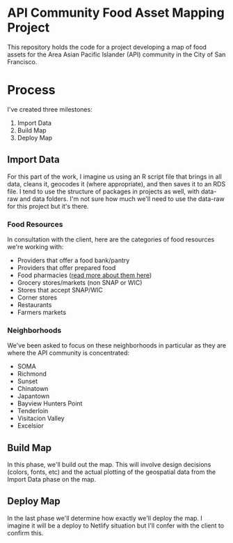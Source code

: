 # API Community Food Asset Mapping Project

This repository holds the code for a project developing a map of food assets for the Area Asian Pacific Islander (API) community in the City of San Francisco. 

# Process

I've created three milestones:

1. Import Data
1. Build Map
1. Deploy Map

## Import Data

For this part of the work, I imagine us using an R script file that brings in all data, cleans it, geocodes it (where appropriate), and then saves it to an RDS file. I tend to use the structure of packages in projects as well, with data-raw and data folders. I'm not sure how much we'll need to use the data-raw for this project but it's there.

### Food Resources

In consultation with the client, here are the categories of food resources we're working with: 

- Providers that offer a food bank/pantry 
- Providers that offer prepared food
- Food pharmacies ([read more about them here](https://www.sfproduce.org/food-pharmacy))
- Grocery stores/markets (non SNAP or WIC)
- Stores that accept SNAP/WIC 
- Corner stores
- Restaurants 
- Farmers markets

### Neighborhoods

We've been asked to focus on these neighborhoods in particular as they are where the API community is concentrated: 

- SOMA
- Richmond
- Sunset
- Chinatown
- Japantown
- Bayview Hunters Point
- Tenderloin
- Visitacion Valley
- Excelsior

## Build Map

In this phase, we'll build out the map. This will involve design decisions (colors, fonts, etc) and the actual plotting of the geospatial data from the Import Data phase on the map. 

## Deploy Map

In the last phase we'll determine how exactly we'll deploy the map. I imagine it will be a deploy to Netlify situation but I'll confer with the client to confirm this. 
